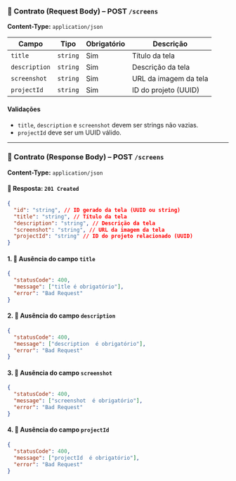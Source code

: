 ### 📄 Contrato (Request Body) – POST `/screens`

**Content-Type:** `application/json`

| Campo         | Tipo     | Obrigatório | Descrição             |
| ------------- | -------- | ----------- | --------------------- |
| `title`       | `string` | Sim         | Título da tela        |
| `description` | `string` | Sim         | Descrição da tela     |
| `screenshot`  | `string` | Sim         | URL da imagem da tela |
| `projectId`   | `string` | Sim         | ID do projeto (UUID)  |

#### Validações

- `title`, `description` e `screenshot` devem ser strings não vazias.
- `projectId` deve ser um UUID válido.

---

### 📄 Contrato (Response Body) – POST `/screens`

**Content-Type:** `application/json`

#### 🔁 Resposta: `201 Created`

```json
{
  "id": "string", // ID gerado da tela (UUID ou string)
  "title": "string", // Título da tela
  "description": "string", // Descrição da tela
  "screenshot": "string", // URL da imagem da tela
  "projectId": "string" // ID do projeto relacionado (UUID)
}
```

#### 1. 🔴 Ausência do campo `title`

```json
{
  "statusCode": 400,
  "message": ["title é obrigatório"],
  "error": "Bad Request"
}
```

#### 2. 🔴 Ausência do campo `description `

```json
{
  "statusCode": 400,
  "message": ["description  é obrigatório"],
  "error": "Bad Request"
}
```

#### 3. 🔴 Ausência do campo `screenshot `

```json
{
  "statusCode": 400,
  "message": ["screenshot  é obrigatório"],
  "error": "Bad Request"
}
```

#### 4. 🔴 Ausência do campo `projectId `

```json
{
  "statusCode": 400,
  "message": ["projectId  é obrigatório"],
  "error": "Bad Request"
}
```
